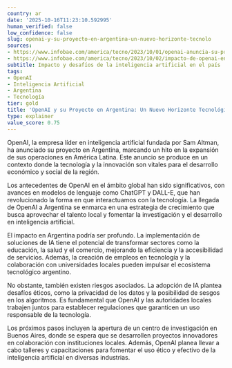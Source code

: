 ```yaml
---
country: ar
date: '2025-10-16T11:23:10.592995'
human_verified: false
low_confidence: false
slug: openai-y-su-proyecto-en-argentina-un-nuevo-horizonte-tecnolo
sources:
- https://www.infobae.com/america/tecno/2023/10/01/openai-anuncia-su-proyecto-en-argentina/
- https://www.infobae.com/america/tecno/2023/10/02/impacto-de-openai-en-argentina/
subtitle: Impacto y desafíos de la inteligencia artificial en el país
tags:
- OpenAI
- Inteligencia Artificial
- Argentina
- Tecnología
tier: gold
title: 'OpenAI y su Proyecto en Argentina: Un Nuevo Horizonte Tecnológico'
type: explainer
value_score: 0.75
---
```


<p>OpenAI, la empresa líder en inteligencia artificial fundada por Sam Altman, ha anunciado su proyecto en Argentina, marcando un hito en la expansión de sus operaciones en América Latina. Este anuncio se produce en un contexto donde la tecnología y la innovación son vitales para el desarrollo económico y social de la región.</p> <p>Los antecedentes de OpenAI en el ámbito global han sido significativos, con avances en modelos de lenguaje como ChatGPT y DALL-E, que han revolucionado la forma en que interactuamos con la tecnología. La llegada de OpenAI a Argentina se enmarca en una estrategia de crecimiento que busca aprovechar el talento local y fomentar la investigación y el desarrollo en inteligencia artificial.</p> <p>El impacto en Argentina podría ser profundo. La implementación de soluciones de IA tiene el potencial de transformar sectores como la educación, la salud y el comercio, mejorando la eficiencia y la accesibilidad de servicios. Además, la creación de empleos en tecnología y la colaboración con universidades locales pueden impulsar el ecosistema tecnológico argentino.</p> <p>No obstante, también existen riesgos asociados. La adopción de IA plantea desafíos éticos, como la privacidad de los datos y la posibilidad de sesgos en los algoritmos. Es fundamental que OpenAI y las autoridades locales trabajen juntos para establecer regulaciones que garanticen un uso responsable de la tecnología.</p> <p>Los próximos pasos incluyen la apertura de un centro de investigación en Buenos Aires, donde se espera que se desarrollen proyectos innovadores en colaboración con instituciones locales. Además, OpenAI planea llevar a cabo talleres y capacitaciones para fomentar el uso ético y efectivo de la inteligencia artificial en diversas industrias.</p>